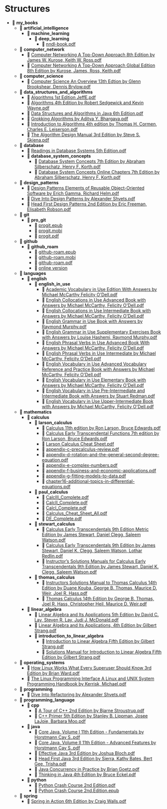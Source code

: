 # Structures

- 📂 __my\_books__
   - 📂 __artificial\_intelligence__
     - 📂 __machine\_learning__
       - 📂 __deep\_learning__
         - 📄 [nndl\-book.pdf](artificial_intelligence/machine_learning/deep_learning/nndl-book.pdf)
   - 📂 __computer\_network__
     - 📄 [Computer Networking A Top\-Down Approach 8th Edition by James W. Kurose, Keith W. Ross.pdf](computer_network/Computer%20Networking%20A%20Top-Down%20Approach%208th%20Edition%20by%20James%20W.%20Kurose%2C%20Keith%20W.%20Ross.pdf)
     - 📄 [Computer Networking A Top\-Down Approach Global Edition 8th Edition by Kurose, James, Ross, Keith.pdf](computer_network/Computer%20Networking%20A%20Top-Down%20Approach%20Global%20Edition%208th%20Edition%20by%20Kurose%2C%20James%2C%20Ross%2C%20Keith.pdf)
   - 📂 __computer\_science__
     - 📄 [Computer Science An Overview 13th Edtion by Glenn Brookshear, Dennis Brylow.pdf](computer_science/Computer%20Science%20An%20Overview%2013th%20Edtion%20by%20Glenn%20Brookshear%2C%20Dennis%20Brylow.pdf)
   - 📂 __data\_structures\_and\_algorithms__
     - 📄 [Algorithms 1st Edition JeffE.pdf](data_structures_and_algorithms/Algorithms%201st%20Edition%20JeffE.pdf)
     - 📄 [Algorithms 4th Edition by Robert Sedgewick and Kevin Wayne.pdf](data_structures_and_algorithms/Algorithms%204th%20Edition%20by%20Robert%20Sedgewick%20and%20Kevin%20Wayne.pdf)
     - 📄 [Data Structures and Algorithms in Java 6th Edition.pdf](data_structures_and_algorithms/Data%20Structures%20and%20Algorithms%20in%20Java%206th%20Edition.pdf)
     - 📄 [Grokking Algorithms by Aditya Y. Bhargava.pdf](data_structures_and_algorithms/Grokking%20Algorithms%20by%20Aditya%20Y.%20Bhargava.pdf)
     - 📄 [Introduction to Algorithms 4th edition by Thomas H. Cormen, Charles E. Leiserson.pdf](data_structures_and_algorithms/Introduction%20to%20Algorithms%204th%20edition%20by%20Thomas%20H.%20Cormen%2C%20Charles%20E.%20Leiserson.pdf)
     - 📄 [The Algorithm Design Manual 3rd Edition by Steve S. Skiena.pdf](data_structures_and_algorithms/The%20Algorithm%20Design%20Manual%203rd%20Edition%20by%20Steve%20S.%20Skiena.pdf)
   - 📂 __database__
     - 📄 [Readings in Database Systems 5th Edition.pdf](database/Readings%20in%20Database%20Systems%205th%20Edition.pdf)
     - 📂 __database\_system\_concepts__
       - 📄 [Database System Concepts 7th Edition by Abraham Silberschatz, Henry F. Korth.pdf](database/database_system_concepts/Database%20System%20Concepts%207th%20Edition%20by%20Abraham%20Silberschatz%2C%20Henry%20F.%20Korth.pdf)
       - 📄 [Database System Concepts Online Chapters 7th Edition by Abraham Silberschatz, Henry F. Korth.pdf](database/database_system_concepts/Database%20System%20Concepts%20Online%20Chapters%207th%20Edition%20by%20Abraham%20Silberschatz%2C%20Henry%20F.%20Korth.pdf)
   - 📂 __design\_patterns__
     - 📄 [Design Patterns Elements of Reusable Object\-Oriented Software by Erich Gamma, Richard Helm.pdf](design_patterns/Design%20Patterns%20Elements%20of%20Reusable%20Object-Oriented%20Software%20by%20Erich%20Gamma%2C%20Richard%20Helm.pdf)
     - 📄 [Dive Into Design Patterns by Alexander Shvets.pdf](design_patterns/Dive%20Into%20Design%20Patterns%20by%20Alexander%20Shvets.pdf)
     - 📄 [Head First Design Patterns 2nd Edition by Eric Freeman, Elisabeth Robson.pdf](design_patterns/Head%20First%20Design%20Patterns%202nd%20Edition%20by%20Eric%20Freeman%2C%20Elisabeth%20Robson.pdf)
   - 📂 __git__
     - 📂 __pro\_git__
       - 📄 [progit.epub](git/pro_git/progit.epub)
       - 📄 [progit.mobi](git/pro_git/progit.mobi)
       - 📄 [progit.pdf](git/pro_git/progit.pdf)
   - 📂 __github__
     - 📂 __github\_roam__
       - 📄 [github\-roam.epub](github/github_roam/github-roam.epub)
       - 📄 [github\-roam.mobi](github/github_roam/github-roam.mobi)
       - 📄 [github\-roam.pdf](github/github_roam/github-roam.pdf)
       - 📄 [online version](github/github_roam/online%20version)
   - 📂 __languages__
     - 📂 __english__
       - 📂 __english\_in\_use__
         - 📄 [Academic Vocabulary in Use Edition With Answers by Michael McCarthy Felicity O'Dell.pdf](languages/english/english_in_use/Academic%20Vocabulary%20in%20Use%20Edition%20With%20Answers%20by%20Michael%20McCarthy%20Felicity%20O'Dell.pdf)
         - 📄 [English Collocations in Use Advanced Book with Answers by Michael McCarthy, Felicity O'Dell.pdf](languages/english/english_in_use/English%20Collocations%20in%20Use%20Advanced%20Book%20with%20Answers%20by%20Michael%20McCarthy%2C%20Felicity%20O'Dell.pdf)
         - 📄 [English Collocations in Use Intermediate Book with Answers by Michael McCarthy, Felicity O'Dell.pdf](languages/english/english_in_use/English%20Collocations%20in%20Use%20Intermediate%20Book%20with%20Answers%20by%20Michael%20McCarthy%2C%20Felicity%20O'Dell.pdf)
         - 📄 [English Grammar in Use Book with Answers by Raymond Murphy.pdf](languages/english/english_in_use/English%20Grammar%20in%20Use%20Book%20with%20Answers%20by%20Raymond%20Murphy.pdf)
         - 📄 [English Grammar in Use Supplementary Exercises Book with Answers by Louise Hashemi, Raymond Murphy.pdf](languages/english/english_in_use/English%20Grammar%20in%20Use%20Supplementary%20Exercises%20Book%20with%20Answers%20by%20Louise%20Hashemi%2C%20Raymond%20Murphy.pdf)
         - 📄 [English Phrasal Verbs in Use Advanced Book With Answers by Michael McCarthy, Felicity O'Dell.pdf](languages/english/english_in_use/English%20Phrasal%20Verbs%20in%20Use%20Advanced%20Book%20With%20Answers%20by%20Michael%20McCarthy%2C%20Felicity%20O'Dell.pdf)
         - 📄 [English Phrasal Verbs in Use Intermediate by Michael McCarthy, Felicity O'Dell.pdf](languages/english/english_in_use/English%20Phrasal%20Verbs%20in%20Use%20Intermediate%20by%20Michael%20McCarthy%2C%20Felicity%20O'Dell.pdf)
         - 📄 [English Vocabulary in Use Advanced Vocabulary Reference and Practice Book with Answers by Michael McCarthy, Felicity O'Dell.pdf](languages/english/english_in_use/English%20Vocabulary%20in%20Use%20Advanced%20Vocabulary%20Reference%20and%20Practice%20Book%20with%20Answers%20by%20Michael%20McCarthy%2C%20Felicity%20O'Dell.pdf)
         - 📄 [English Vocabulary in Use Elementary Book with Answers by Michael McCarthy, Felicity O'Dell.pdf](languages/english/english_in_use/English%20Vocabulary%20in%20Use%20Elementary%20Book%20with%20Answers%20by%20Michael%20McCarthy%2C%20Felicity%20O'Dell.pdf)
         - 📄 [English Vocabulary in Use Pre\-Intermediate and Intermediate Book with Answers by Stuart Redman.pdf](languages/english/english_in_use/English%20Vocabulary%20in%20Use%20Pre-Intermediate%20and%20Intermediate%20Book%20with%20Answers%20by%20Stuart%20Redman.pdf)
         - 📄 [English Vocabulary in Use Upper\-Intermediate Book with Answers by Michael McCarthy, Felicity O'Dell.pdf](languages/english/english_in_use/English%20Vocabulary%20in%20Use%20Upper-Intermediate%20Book%20with%20Answers%20by%20Michael%20McCarthy%2C%20Felicity%20O'Dell.pdf)
   - 📂 __mathematics__
     - 📂 __calculus__
       - 📂 __larson\_calculus__
         - 📄 [Calculus 11th edition by Ron Larson, Bruce Edwards.pdf](mathematics/calculus/larson_calculus/Calculus%2011th%20edition%20by%20Ron%20Larson%2C%20Bruce%20Edwards.pdf)
         - 📄 [Calculus Early Transcendental Functions 7th edition by Ron Larson, Bruce Edwards.pdf](mathematics/calculus/larson_calculus/Calculus%20Early%20Transcendental%20Functions%207th%20edition%20by%20Ron%20Larson%2C%20Bruce%20Edwards.pdf)
         - 📄 [Larson Calculus Cheat Sheet.pdf](mathematics/calculus/larson_calculus/Larson%20Calculus%20Cheat%20Sheet.pdf)
         - 📄 [appendix\-c\-precalculus\-review.pdf](mathematics/calculus/larson_calculus/appendix-c-precalculus-review.pdf)
         - 📄 [appendix\-d\-rotation\-and\-the\-general\-second\-degree\-equation.pdf](mathematics/calculus/larson_calculus/appendix-d-rotation-and-the-general-second-degree-equation.pdf)
         - 📄 [appendix\-e\-complex\-numbers.pdf](mathematics/calculus/larson_calculus/appendix-e-complex-numbers.pdf)
         - 📄 [appendix\-f\-business\-and\-economic\-applications.pdf](mathematics/calculus/larson_calculus/appendix-f-business-and-economic-applications.pdf)
         - 📄 [appendix\-g\-fitting\-models\-to\-data.pdf](mathematics/calculus/larson_calculus/appendix-g-fitting-models-to-data.pdf)
         - 📄 [chapter16\-additional\-topics\-in\-differential\-equations.pdf](mathematics/calculus/larson_calculus/chapter16-additional-topics-in-differential-equations.pdf)
       - 📂 __paul\_calculus__
         - 📄 [CalcIII\_Complete.pdf](mathematics/calculus/paul_calculus/CalcIII_Complete.pdf)
         - 📄 [CalcII\_Complete.pdf](mathematics/calculus/paul_calculus/CalcII_Complete.pdf)
         - 📄 [CalcI\_Complete.pdf](mathematics/calculus/paul_calculus/CalcI_Complete.pdf)
         - 📄 [Calculus\_Cheat\_Sheet\_All.pdf](mathematics/calculus/paul_calculus/Calculus_Cheat_Sheet_All.pdf)
         - 📄 [DE\_Complete.pdf](mathematics/calculus/paul_calculus/DE_Complete.pdf)
       - 📂 __stewart\_calculus__
         - 📄 [Calculus Early Transcendentals 9th Edition Metric Edition by James Stewart, Daniel Clegg, Saleem Watson.pdf](mathematics/calculus/stewart_calculus/Calculus%20Early%20Transcendentals%209th%20Edition%20Metric%20Edition%20by%20James%20Stewart%2C%20Daniel%20Clegg%2C%20Saleem%20Watson.pdf)
         - 📄 [Calculus Early Transcendentals 9th Edition by James Stewart, Daniel K. Clegg, Saleem Watson, Lothar Redlin.pdf](mathematics/calculus/stewart_calculus/Calculus%20Early%20Transcendentals%209th%20Edition%20by%20James%20Stewart%2C%20Daniel%20K.%20Clegg%2C%20Saleem%20Watson%2C%20Lothar%20Redlin.pdf)
         - 📄 [Instructor’s Solutions Manuals for Calculus Early Transcendentals 9th Edition by James Stewart, Daniel K. Clegg, Saleem Watson.pdf](mathematics/calculus/stewart_calculus/Instructor%E2%80%99s%20Solutions%20Manuals%20for%20Calculus%20Early%20Transcendentals%209th%20Edition%20by%20James%20Stewart%2C%20Daniel%20K.%20Clegg%2C%20Saleem%20Watson.pdf)
       - 📂 __thomas\_calculus__
         - 📄 [Instructors Solutions Manual to Thomas Calculus 14th Edition by Duane Kouba, George B. Thomas, Maurice D. Weir, Joel R. Hass.pdf](mathematics/calculus/thomas_calculus/Instructors%20Solutions%20Manual%20to%20Thomas%20Calculus%2014th%20Edition%20by%20Duane%20Kouba%2C%20George%20B.%20Thomas%2C%20Maurice%20D.%20Weir%2C%20Joel%20R.%20Hass.pdf)
         - 📄 [Thomas Calculus 14th Edition by George B. Thomas, Joel R. Hass, Christopher Heil, Maurice D. Weir.pdf](mathematics/calculus/thomas_calculus/Thomas%20Calculus%2014th%20Edition%20by%20George%20B.%20Thomas%2C%20Joel%20R.%20Hass%2C%20Christopher%20Heil%2C%20Maurice%20D.%20Weir.pdf)
     - 📂 __linear\_algebra__
       - 📄 [Linear Algebra and Its Applications 5th Edition by David C. Lay, Steven R. Lay, Judi J. McDonald.pdf](mathematics/linear_algebra/Linear%20Algebra%20and%20Its%20Applications%205th%20Edition%20by%20David%20C.%20Lay%2C%20Steven%20R.%20Lay%2C%20Judi%20J.%20McDonald.pdf)
       - 📄 [Linear Algebra and Its Applications, 4th Edition by Gilbert Strang.pdf](mathematics/linear_algebra/Linear%20Algebra%20and%20Its%20Applications%2C%204th%20Edition%20by%20Gilbert%20Strang.pdf)
       - 📂 __introduction\_to\_linear\_algebra__
         - 📄 [Introduction to Linear Algebra Fifth Edition by Gilbert Strang.pdf](mathematics/linear_algebra/introduction_to_linear_algebra/Introduction%20to%20Linear%20Algebra%20Fifth%20Edition%20by%20Gilbert%20Strang.pdf)
         - 📄 [Solutions Manual for Introduction to Linear Algebra Fifth Edition by Gilbert Strang.pdf](mathematics/linear_algebra/introduction_to_linear_algebra/Solutions%20Manual%20for%20Introduction%20to%20Linear%20Algebra%20Fifth%20Edition%20by%20Gilbert%20Strang.pdf)
   - 📂 __operating\_systems__
     - 📄 [How Linux Works What Every Superuser Should Know 3rd Edition by Brian Ward.pdf](operating_systems/How%20Linux%20Works%20What%20Every%20Superuser%20Should%20Know%203rd%20Edition%20by%20Brian%20Ward.pdf)
     - 📄 [The Linux Programming Interface A Linux and UNIX System Programming Handbook by Kerrisk, Michael.pdf](operating_systems/The%20Linux%20Programming%20Interface%20A%20Linux%20and%20UNIX%20System%20Programming%20Handbook%20by%20Kerrisk%2C%20Michael.pdf)
   - 📂 __programming__
     - 📄 [Dive Into Refactoring by Alexander Shvets.pdf](programming/Dive%20Into%20Refactoring%20by%20Alexander%20Shvets.pdf)
   - 📂 __programming\_language__
     - 📂 __cpp__
       - 📄 [A Tour of C++ 2nd Edition by Bjarne Stroustrup.pdf](programming_language/cpp/A%20Tour%20of%20C%2B%2B%202nd%20Edition%20by%20Bjarne%20Stroustrup.pdf)
       - 📄 [C++ Primer 5th Edition by Stanley B. Lippman, Josee LaJoie, Barbara Moo.pdf](programming_language/cpp/C%2B%2B%20Primer%205th%20Edition%20by%20Stanley%20B.%20Lippman%2C%20Josee%20LaJoie%2C%20Barbara%20Moo.pdf)
     - 📂 __java__
       - 📄 [Core Java. Volume I 11th Edition \- Fundamentals by Horstmann Cay S..pdf](programming_language/java/Core%20Java.%20Volume%20I%2011th%20Edition%20-%20Fundamentals%20by%20Horstmann%20Cay%20S..pdf)
       - 📄 [Core Java. Volume II 11th Edition \- Advanced Features by Horstmann Cay S..pdf](programming_language/java/Core%20Java.%20Volume%20II%2011th%20Edition%20-%20Advanced%20Features%20by%20Horstmann%20Cay%20S..pdf)
       - 📄 [Effective Java 3rd Edition by Joshua Bloch.pdf](programming_language/java/Effective%20Java%203rd%20Edition%20by%20Joshua%20Bloch.pdf)
       - 📄 [Head First Java 3rd Edition by Sierra, Kathy  Bates, Bert  Gee, Trisha.pdf](programming_language/java/Head%20First%20Java%203rd%20Edition%20by%20Sierra%2C%20Kathy%20%20Bates%2C%20Bert%20%20Gee%2C%20Trisha.pdf)
       - 📄 [Java Concurrency in Practice by Brian Goetz.pdf](programming_language/java/Java%20Concurrency%20in%20Practice%20by%20Brian%20Goetz.pdf)
       - 📄 [Thinking in Java 4th Edition by Bruce Eckel.pdf](programming_language/java/Thinking%20in%20Java%204th%20Edition%20by%20Bruce%20Eckel.pdf)
     - 📂 __python__
       - 📄 [Python Crash Course 2nd Edition.pdf](programming_language/python/Python%20Crash%20Course%202nd%20Edition.pdf)
       - 📄 [Python Crash Course 2nd.Edition.epub](programming_language/python/Python%20Crash%20Course%202nd.Edition.epub)
   - 📂 __spring__
     - 📄 [Spring in Action 6th Edition by Craig Walls.pdf](spring/Spring%20in%20Action%206th%20Edition%20by%20Craig%20Walls.pdf)

